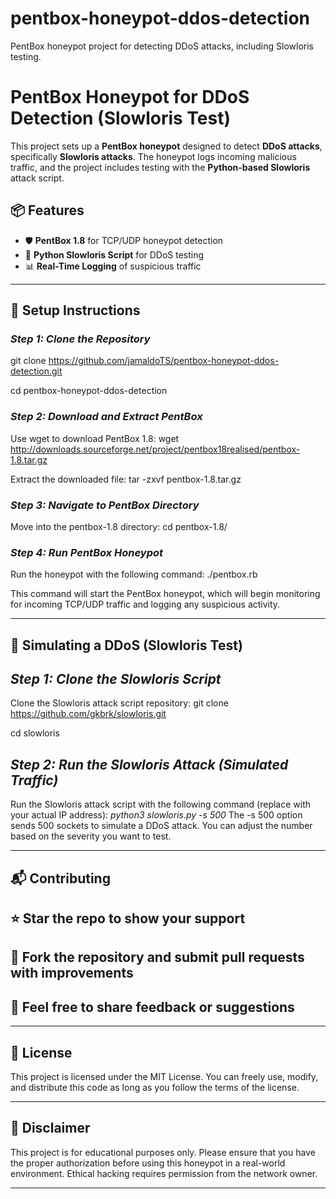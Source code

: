 # pentbox-honeypot-ddos-detection
PentBox honeypot project for detecting DDoS attacks, including Slowloris testing.
# PentBox Honeypot for DDoS Detection (Slowloris Test)

This project sets up a **PentBox honeypot** designed to detect **DDoS attacks**, specifically **Slowloris attacks**. The honeypot logs incoming malicious traffic, and the project includes testing with the **Python-based Slowloris** attack script.

## 📦 Features
- 🛡️ **PentBox 1.8** for TCP/UDP honeypot detection  
- 🐍 **Python Slowloris Script** for DDoS testing  
- 📊 **Real-Time Logging** of suspicious traffic  

---

## 🚀 Setup Instructions

### *Step 1: Clone the Repository*

git clone https://github.com/jamaldoTS/pentbox-honeypot-ddos-detection.git

cd pentbox-honeypot-ddos-detection

### *Step 2: Download and Extract PentBox*

Use wget to download PentBox 1.8:
wget http://downloads.sourceforge.net/project/pentbox18realised/pentbox-1.8.tar.gz

Extract the downloaded file:
tar -zxvf pentbox-1.8.tar.gz

### *Step 3: Navigate to PentBox Directory*

Move into the pentbox-1.8 directory:
cd pentbox-1.8/

### *Step 4: Run PentBox Honeypot*

Run the honeypot with the following command:
./pentbox.rb

This command will start the PentBox honeypot, which will begin monitoring for incoming TCP/UDP traffic and logging any suspicious activity.

--------------------------------------------------------------------------------------------------------------------------

## 🎯 Simulating a DDoS (Slowloris Test)

## *Step 1: Clone the Slowloris Script*

Clone the Slowloris attack script repository:
git clone https://github.com/gkbrk/slowloris.git

cd slowloris

## *Step 2: Run the Slowloris Attack (Simulated Traffic)*

Run the Slowloris attack script with the following command (replace <your-ip-address> with your actual IP address):
*python3 slowloris.py <your-ip-address> -s 500*
The -s 500 option sends 500 sockets to simulate a DDoS attack. You can adjust the number based on the severity you want to test.


--------------------------------------------------------------------------------------------------------------------------

## 📬 Contributing

## ⭐ Star the repo to show your support

## 🍴 Fork the repository and submit pull requests with improvements

## 💬 Feel free to share feedback or suggestions 

-------------------------------------------------------------------------------------------------------------------------

## 📄 License

This project is licensed under the MIT License. You can freely use, modify, and distribute this code as long as you follow the terms of the license.

--------------------------------------------------------------------------------------------------------------------------
## 📢 Disclaimer

This project is for educational purposes only. Please ensure that you have the proper authorization before using this honeypot in a real-world environment. Ethical hacking requires permission from the network owner.

--------------------------------------------------------------------------------------------------------------------------
